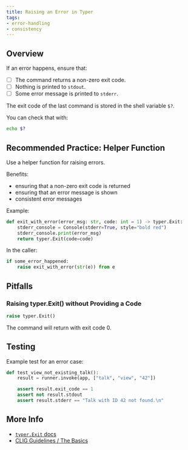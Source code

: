 ```yaml
---
title: Raising an Error in Typer
tags:
- error-handling 
- consistency
---
```


## Overview

If an error happens, ensure that:

* [ ] The command returns a non-zero exit code.
* [ ] Nothing is printed to `stdout`.
* [ ] Some error message is printed to `stderr`.

The exit code of the last command is stored in the shell variable `$?`.

You can check that with:

```bash
echo $?
```

## Recommended Practice: Helper Function

Use a helper function for raising errors.

Benefits:

* ensuring that a non-zero exit code is returned
* ensuring that an error message is shown
* consistent error messages

Example:

```python
def exit_with_error(error_msg: str, code: int = 1) -> typer.Exit:
    stderr_console = Console(stderr=True, style="bold red")
    stderr_console.print(error_msg)
    return typer.Exit(code=code)
```

In the caller:

```python
if some_error_happened:
    raise exit_with_error(str(e)) from e
```

## Pitfalls

### Raising typer.Exit() without Providing a Code

```python
raise typer.Exit()
```

The command will return with exit code 0.

## Testing

Example test for an error case:

```python
def test_view_not_existing_talk():
    result = runner.invoke(app, ["talk", "view", "42"])

    assert result.exit_code == 1
    assert not result.stdout
    assert result.stderr == "Talk with ID 42 not found.\n"
```

## More Info

* [`typer.Exit` docs](https://typer.tiangolo.com/tutorial/terminating/#exit-with-an-error)
* [CLIG Guidelines / The Basics](https://clig.dev/#the-basics)